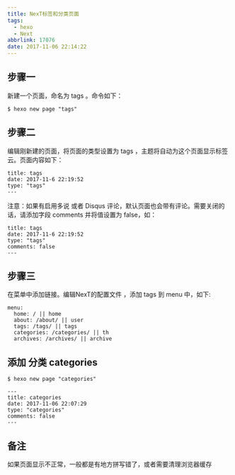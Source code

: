 ```yaml
---
title: NexT标签和分类页面
tags:
  - hexo
  - Next
abbrlink: 17076
date: 2017-11-06 22:14:22
---
```


## 步骤一
新建一个页面，命名为 tags 。命令如下：
```
$ hexo new page "tags"
```

## 步骤二
编辑刚新建的页面，将页面的类型设置为 tags ，主题将自动为这个页面显示标签云。页面内容如下：
```
title: tags
date: 2017-11-6 22:19:52
type: "tags"
---
```
注意：如果有启用多说 或者 Disqus 评论，默认页面也会带有评论。需要关闭的话，请添加字段 comments 并将值设置为 false，如：
```
title: tags
date: 2017-11-6 22:19:52
type: "tags"
comments: false
---
```
## 步骤三
在菜单中添加链接。编辑NexT的配置文件 ，添加 tags 到 menu 中，如下:
```
menu:
  home: / || home
  about: /about/ || user
  tags: /tags/ || tags
  categories: /categories/ || th
  archives: /archives/ || archive
```

## 添加 分类 categories
```
$ hexo new page "categories"
```
```
---
title: categories
date: 2017-11-06 22:07:29
type: "categories"
comments: false
---
```

## 备注
如果页面显示不正常，一般都是有地方拼写错了，或者需要清理浏览器缓存
